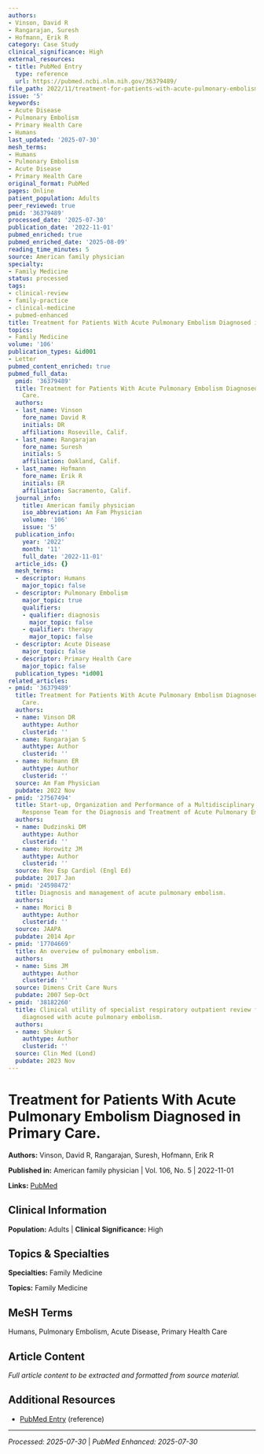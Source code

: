 ```yaml
---
authors:
- Vinson, David R
- Rangarajan, Suresh
- Hofmann, Erik R
category: Case Study
clinical_significance: High
external_resources:
- title: PubMed Entry
  type: reference
  url: https://pubmed.ncbi.nlm.nih.gov/36379489/
file_path: 2022/11/treatment-for-patients-with-acute-pulmonary-embolism-diagnos.md
issue: '5'
keywords:
- Acute Disease
- Pulmonary Embolism
- Primary Health Care
- Humans
last_updated: '2025-07-30'
mesh_terms:
- Humans
- Pulmonary Embolism
- Acute Disease
- Primary Health Care
original_format: PubMed
pages: Online
patient_population: Adults
peer_reviewed: true
pmid: '36379489'
processed_date: '2025-07-30'
publication_date: '2022-11-01'
pubmed_enriched: true
pubmed_enriched_date: '2025-08-09'
reading_time_minutes: 5
source: American family physician
specialty:
- Family Medicine
status: processed
tags:
- clinical-review
- family-practice
- clinical-medicine
- pubmed-enhanced
title: Treatment for Patients With Acute Pulmonary Embolism Diagnosed in Primary Care.
topics:
- Family Medicine
volume: '106'
publication_types: &id001
- Letter
pubmed_content_enriched: true
pubmed_full_data:
  pmid: '36379489'
  title: Treatment for Patients With Acute Pulmonary Embolism Diagnosed in Primary
    Care.
  authors:
  - last_name: Vinson
    fore_name: David R
    initials: DR
    affiliation: Roseville, Calif.
  - last_name: Rangarajan
    fore_name: Suresh
    initials: S
    affiliation: Oakland, Calif.
  - last_name: Hofmann
    fore_name: Erik R
    initials: ER
    affiliation: Sacramento, Calif.
  journal_info:
    title: American family physician
    iso_abbreviation: Am Fam Physician
    volume: '106'
    issue: '5'
  publication_info:
    year: '2022'
    month: '11'
    full_date: '2022-11-01'
  article_ids: {}
  mesh_terms:
  - descriptor: Humans
    major_topic: false
  - descriptor: Pulmonary Embolism
    major_topic: true
    qualifiers:
    - qualifier: diagnosis
      major_topic: false
    - qualifier: therapy
      major_topic: false
  - descriptor: Acute Disease
    major_topic: false
  - descriptor: Primary Health Care
    major_topic: false
  publication_types: *id001
related_articles:
- pmid: '36379489'
  title: Treatment for Patients With Acute Pulmonary Embolism Diagnosed in Primary
    Care.
  authors:
  - name: Vinson DR
    authtype: Author
    clusterid: ''
  - name: Rangarajan S
    authtype: Author
    clusterid: ''
  - name: Hofmann ER
    authtype: Author
    clusterid: ''
  source: Am Fam Physician
  pubdate: 2022 Nov
- pmid: '27567494'
  title: Start-up, Organization and Performance of a Multidisciplinary Pulmonary Embolism
    Response Team for the Diagnosis and Treatment of Acute Pulmonary Embolism.
  authors:
  - name: Dudzinski DM
    authtype: Author
    clusterid: ''
  - name: Horowitz JM
    authtype: Author
    clusterid: ''
  source: Rev Esp Cardiol (Engl Ed)
  pubdate: 2017 Jan
- pmid: '24598472'
  title: Diagnosis and management of acute pulmonary embolism.
  authors:
  - name: Morici B
    authtype: Author
    clusterid: ''
  source: JAAPA
  pubdate: 2014 Apr
- pmid: '17704669'
  title: An overview of pulmonary embolism.
  authors:
  - name: Sims JM
    authtype: Author
    clusterid: ''
  source: Dimens Crit Care Nurs
  pubdate: 2007 Sep-Oct
- pmid: '38182260'
  title: Clinical utility of specialist respiratory outpatient review for all patients
    diagnosed with acute pulmonary embolism.
  authors:
  - name: Shuker S
    authtype: Author
    clusterid: ''
  source: Clin Med (Lond)
  pubdate: 2023 Nov
---
```


# Treatment for Patients With Acute Pulmonary Embolism Diagnosed in Primary Care.

**Authors:** Vinson, David R, Rangarajan, Suresh, Hofmann, Erik R

**Published in:** American family physician | Vol. 106, No. 5 | 2022-11-01

**Links:** [PubMed](https://pubmed.ncbi.nlm.nih.gov/36379489/)

## Clinical Information

**Population:** Adults | **Clinical Significance:** High

## Topics & Specialties

**Specialties:** Family Medicine

**Topics:** Family Medicine

## MeSH Terms

Humans, Pulmonary Embolism, Acute Disease, Primary Health Care

## Article Content

*Full article content to be extracted and formatted from source material.*

## Additional Resources

- [PubMed Entry](https://pubmed.ncbi.nlm.nih.gov/36379489/) (reference)

---

*Processed: 2025-07-30* | *PubMed Enhanced: 2025-07-30*
